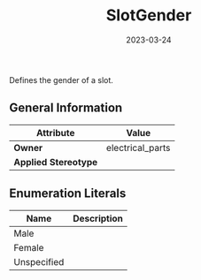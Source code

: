 ﻿---
title: SlotGender
toc: false
type: specs
date: "2023-03-24"
draft: false
specification: VEC
version: 2.0.2
documentType: "Recommendation"
elementType: Class
classes:
  - SlotGender
menu_name: vec-2.0.2
---
<p> Defines the gender of a slot.      </p>

## General Information

| Attribute               | Value |
|-------------------------|-------|
| **Owner**               | electrical_parts |
| **Applied Stereotype**  |   |

## Enumeration Literals
| Name          | **Description** |
|---------------|-----------------|
| Male |  |
| Female |  |
| Unspecified |  |
